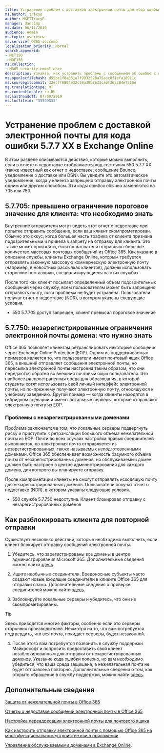 ```yaml
---
title: Устранение проблем с доставкой электронной почты для кода ошибки 5.7.7 XX в Exchange Online
ms.author: tracyp
author: MSFTTracyP
manager: dansimp
ms.date: 06/11/2019
audience: Admin
ms.topic: overview
ms.service: O365-seccomp
localization_priority: Normal
search.appverid:
- MET150
- MOE150
ms.collection:
- M365-security-compliance
description: Узнайте, как устранить проблемы с сообщением об ошибке с кодом 5.7.7 XX в Exchange Online (клиент заблокирован от отправки почты).
ms.openlocfilehash: d55bc1f8a051a7f9932528a75aac8f1efa18911c
ms.sourcegitcommit: 32ecff689ae32c59a39b7633ca0f36a304e7516e
ms.translationtype: MT
ms.contentlocale: ru-RU
ms.lasthandoff: 07/09/2019
ms.locfileid: "35599335"
---
```

# <a name="fix-email-delivery-issues-for-error-code-577xx-in-exchange-online"></a>Устранение проблем с доставкой электронной почты для кода ошибки 5.7.7 XX в Exchange Online

В этом разделе описываются действия, которые можно выполнить, если в отчете о недоставке отображается код состояния 550 5.7.7 XX (также известный как отчет о недоставке, сообщение Bounce, уведомление о доставке или DSN). Вы увидите это автоматическое уведомление, когда у клиента запрещено отправку электронной почты одним или другим способом. Эти коды ошибок обычно заменяются на 705 или 750.

## <a name="57705-tenant-has-exceeded-threshold-restriction-what-you-need-to-know"></a>5.7.705: превышено ограничение пороговое значение для клиента: что необходимо знать

Внутренние отправители могут видеть этот отчет о недоставке при попытке отправить сообщение, если ваш клиент скомпрометирован. Обычно это оккус, когда большая часть трафика от клиента признана подозрительными и привела к запрету на отправку для клиента. Это также может произойти, если пользователи отправляют большое количество массовых почтовых сообщений из Office 365. Как указано в описании службы, клиенты Exchange Online, которым требуется отправлять законную массовую коммерческую электронную почту (например, в новостных рассылках клиентов), должны использовать сторонние поставщики, специализирующиеся на этих службах.

После того как клиент посылает определенный объем подозрительных сообщений через службу, всем пользователям может быть запрещено отправлять почту, пока проблема не будет устранена. Пользователи получат отчет о недоставке (NDR), в котором указаны следующие условия.

- 550 5.7.705 доступ запрещен, клиент превысил пороговое значение

## <a name="57750-unregistered-domain-email-restriction-what-you-need-to-know"></a>5.7.750: незарегистрированные ограничения электронной почты домена: что нужно знать

Office 365 позволяет клиентам ретранслировать некоторые сообщения через Exchange Online Protection (EOP). Одним из поддерживаемых примеров является то, что пользователи имеют почтовый ящик Office 365, а внешний отправляет сообщения электронной почты, но пересылка электронной почты настроена таким образом, что они передаются обратно во внешний почтовый ящик пользователя. Это наиболее распространенная среда для образования, в которой студенты хотят использовать свой личный интерфейс электронной почты, но по-прежнему получают электронную почту, относящуюся к учебному заведению. Другой пример — когда клиенты находятся в гибридном сценарии и имеют локальные серверы, которые отправляют электронную почту из EOP.

### <a name="problems-with-unregistered-domains"></a>Проблемы с незарегистрированными доменами

Проблема заключается в том, что локальные серверы подвергнуть риску и приступить к ретрансляции большого объема нежелательной почты из EOP. Почти во всех случаях настройка правых соединителей выполняется, но электронная почта отправляется из незарегистрированных, также называемых неподготовленными доменами. Office 365 обеспечивает возможность разумного объема почты от незарегистрированных доменов, но обслуживаемый домен должен быть настроен в центре администрирования для каждого домена, для которого вы планируете отправку.

После компрометации клиенты не смогут отправлять исходящую почту для незарегистрированных доменов. Пользователи получат отчет о недоставке (NDR), в котором указаны следующие условия.

- 550 служба 5.7.750 недоступна. Клиент блокировал отправку с незарегистрированных доменов

## <a name="how-to-unblocking-tenant-in-order-to-send-again"></a>Как разблокировать клиента для повторной отправки

Существует несколько действий, которые необходимо выполнить, если клиент блокирует отправку сообщений электронной почты.

1. Убедитесь, что зарегистрированы все домены в центре администрирования Microsoft 365. Дополнительные сведения можно найти [здесь](https://docs.microsoft.com/en-us/exchange/mail-flow-best-practices/manage-accepted-domains/manage-accepted-domains).

2. Ищите необычные соединители. Вредоносные субъекты часто создают новые входящие соединители в клиенте Office 365 для отправки спама. Дополнительные сведения о проверке соединителей можно найти [здесь](https://docs.microsoft.com/en-us/powershell/module/exchange/mail-flow/get-inboundconnector?view=exchange-ps). 

3. Заблокируйте локальные серверы и убедитесь, что они не скомпрометированы.

> [!TIP]
> Здесь приводятся многие факторы, особенно если это серверы сторонних производителей. Несмотря на то, что вам потребуется подтвердить, что вся почта, покидает серверы, будет незаконной.

4. После этого вам потребуется позвонить в службу поддержки Майкрософт и попросить предоставить свой клиент незаблокированным для отправки от незарегистрированных доменов.  Указание кода ошибки полезно, но вам необходимо убедиться, что ваша среда защищена, а нежелательная почта не будет отправлена повторно. Дополнительные сведения о том, как открыть обращение в службу поддержки, можно найти [здесь](https://support.office.com/en-us/article/Contact-support-for-business-products-Admin-Help-32a17ca7-6fa0-4870-8a8d-e25ba4ccfd4b#ID0EAADAAA=online).
  
## <a name="for-more-information"></a>Дополнительные сведения

[Защита от нежелательной почты в Office 365](anti-spam-protection.md)

[Отчеты о недоставке сообщений электронной почты в Office 365](https://support.office.com/article/email-non-delivery-reports-in-office-365-51daa6b9-2e35-49c4-a0c9-df85bf8533c3)

[Настройка переадресации электронной почты для почтового ящика](https://docs.microsoft.com/en-us/exchange/recipients-in-exchange-online/manage-user-mailboxes/configure-email-forwarding)

[Как настроить отправку электронной почты с помощью Office 365 на многофункциональном устройстве или в приложении](https://support.office.com/en-us/article/How-to-set-up-a-multifunction-device-or-application-to-send-email-using-Office-365-69f58e99-c550-4274-ad18-c805d654b4c4)

[Управление обслуживаемыми доменами в Exchange Online](https://docs.microsoft.com/en-us/exchange/mail-flow-best-practices/manage-accepted-domains/manage-accepted-domains).
